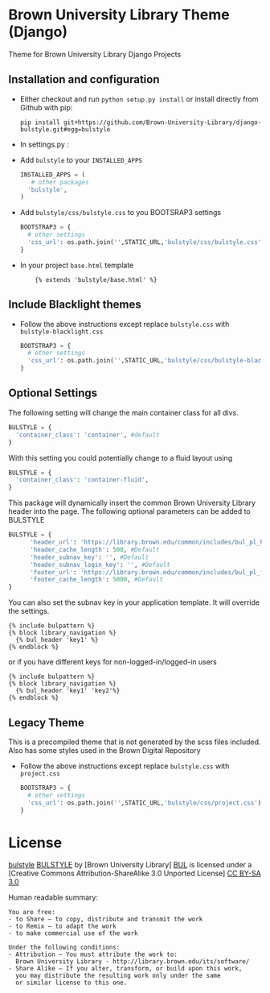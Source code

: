Brown University Library Theme (Django)
===============

Theme for Brown University Library Django Projects

Installation and configuration
------
 * Either checkout and run ```python setup.py install``` or install directly from Github with pip:

   ```
   pip install git+https://github.com/Brown-University-Library/django-bulstyle.git#egg=bulstyle
   ```

 * In settings.py :

  * Add `bulstyle` to your `INSTALLED_APPS`

    ```python
    INSTALLED_APPS = (
       # other packages
      'bulstyle',
    )
    ```
  
  * Add `bulstyle/css/bulstyle.css` to you BOOTSRAP3 settings
  
    ```python
    BOOTSTRAP3 = {
      # other settings
      'css_url': os.path.join('',STATIC_URL,'bulstyle/css/bulstyle.css'),
    }
    ```

* In your project `base.html` template

  ```django
      {% extends 'bulstyle/base.html' %}
  ```


Include Blacklight themes
-------------------------
  * Follow the above instructions except  replace `bulstyle.css` 
  with `bulstyle-blacklight.css`

    ```python
    BOOTSTRAP3 = {
      # other settings
      'css_url': os.path.join('',STATIC_URL,'bulstyle/css/bulstyle-blacklight.css'),
    }
    ```

Optional Settings
-----------------
  The following setting will change the main container class for all divs.

  ```python
  BULSTYLE = {
    'container_class': 'container', #default
  }
  ```

  With this setting you could potentially change to a fluid layout using 
  ```python
  BULSTYLE = {
    'container_class': 'container-fluid',
  }
  ```

  This package will dynamically insert the common Brown University Library header into the page.
  The following optional parameters can be added to BULSTYLE
  ```python
  BULSTYLE = {
        'header_url': 'https://library.brown.edu/common/includes/bul_pl_header.php', #Default
        'header_cache_length': 500, #Default
        'header_subnav_key': '', #Default
        'header_subnav_login_key': '', #Default
        'footer_url': 'https://library.brown.edu/common/includes/bul_pl_footer.php', #Default
        'footer_cache_length': 5000, #Default
  }
  ```

  You can also set the subnav key in your application template.
  It will override the settings.
  ```django
  {% include bulpattern %}
  {% block library_navigation %}
    {% bul_header 'key1' %}
  {% endblock %}
  ```

  or if you have different keys for non-logged-in/logged-in users

  ```django
  {% include bulpattern %}
  {% block library_navigation %}
    {% bul_header 'key1' 'key2'%}
  {% endblock %}
  ```



Legacy Theme
-------------------------
  This is a precompiled theme that is not generated by the scss files included.
  Also has some styles used in the Brown Digital Repository
  * Follow the above instructions except  replace `bulstyle.css` 
  with `project.css`

    ```python
    BOOTSTRAP3 = {
      # other settings
      'css_url': os.path.join('',STATIC_URL,'bulstyle/css/project.css'),
    }
    ```



License
=======

[bulstyle] [BULSTYLE] by [Brown University Library] [BUL]
is licensed under a [Creative Commons Attribution-ShareAlike 3.0 Unported License] [CC BY-SA 3.0]

[BULSTYLE]: https://github.com/Brown-University-Library/etd_app
[BUL]: http://library.brown.edu/its/software/
[CC BY-SA 3.0]: http://creativecommons.org/licenses/by-sa/3.0/

Human readable summary:

    You are free:
    - to Share — to copy, distribute and transmit the work
    - to Remix — to adapt the work
    - to make commercial use of the work

    Under the following conditions:
    - Attribution — You must attribute the work to:
      Brown University Library - http://library.brown.edu/its/software/
    - Share Alike — If you alter, transform, or build upon this work,
      you may distribute the resulting work only under the same
      or similar license to this one.

